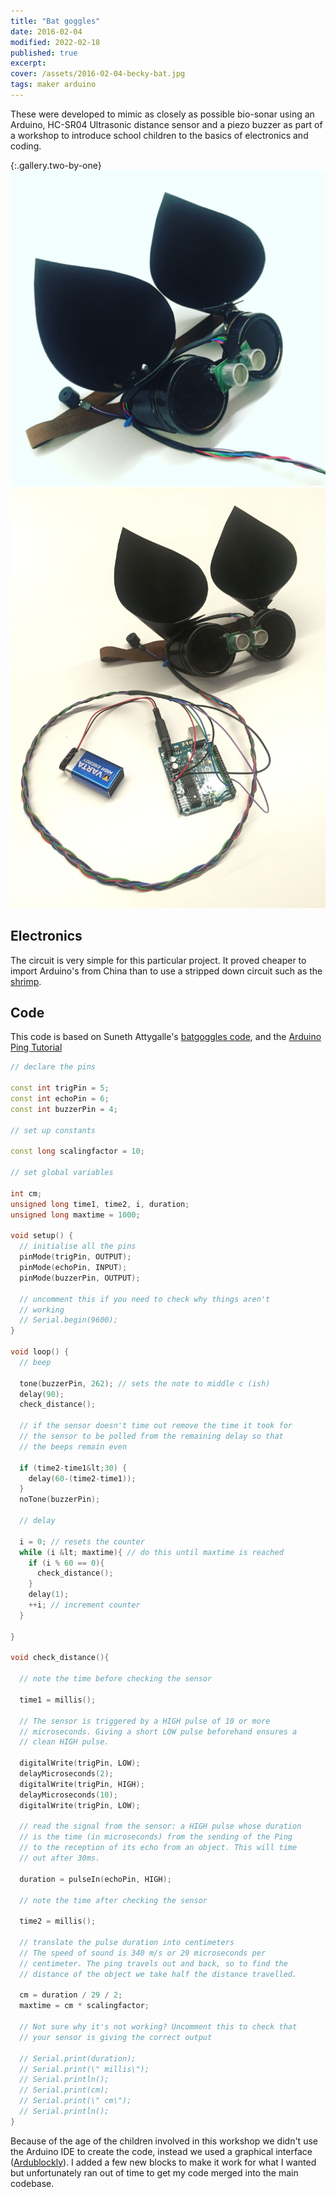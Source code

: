 ```yaml
---
title: "Bat goggles"
date: 2016-02-04
modified: 2022-02-18
published: true
excerpt:
cover: /assets/2016-02-04-becky-bat.jpg
tags: maker arduino
---
```



These were developed to mimic as closely as possible bio-sonar using an Arduino, HC-SR04 Ultrasonic distance sensor and a piezo buzzer as part of a workshop to introduce school children to the basics of electronics and coding.

{:.gallery.two-by-one}
![](/assets/2016-02-04-bat_goggles_closeup.jpg)
![](/assets/2016-02-04-bat_goggles_overview.jpg)


## Electronics

The circuit is very simple for this particular project. It proved cheaper to import Arduino's from China than to use a stripped down circuit such as the [shrimp](http://start.shrimping.it/kit/shrimp.html).

## Code

This code is based on Suneth Attygalle's [batgoggles code](http://suneth.com/2008/05/ultrasonic-batgoggles/), and the [Arduino Ping Tutorial](https://www.arduino.cc/en/Tutorial/Ping)

```cpp
// declare the pins

const int trigPin = 5;
const int echoPin = 6;
const int buzzerPin = 4;

// set up constants

const long scalingfactor = 10;

// set global variables

int cm;
unsigned long time1, time2, i, duration;
unsigned long maxtime = 1000;

void setup() {
  // initialise all the pins
  pinMode(trigPin, OUTPUT);
  pinMode(echoPin, INPUT);
  pinMode(buzzerPin, OUTPUT);

  // uncomment this if you need to check why things aren't
  // working
  // Serial.begin(9600);
}

void loop() {
  // beep

  tone(buzzerPin, 262); // sets the note to middle c (ish)
  delay(90);
  check_distance();

  // if the sensor doesn't time out remove the time it took for
  // the sensor to be polled from the remaining delay so that
  // the beeps remain even

  if (time2-time1&lt;30) {
    delay(60-(time2-time1));
  }
  noTone(buzzerPin);

  // delay

  i = 0; // resets the counter
  while (i &lt; maxtime){ // do this until maxtime is reached
    if (i % 60 == 0){
      check_distance();
    }
    delay(1);
    ++i; // increment counter
  }

}

void check_distance(){

  // note the time before checking the sensor

  time1 = millis();

  // The sensor is triggered by a HIGH pulse of 10 or more
  // microseconds. Giving a short LOW pulse beforehand ensures a
  // clean HIGH pulse.

  digitalWrite(trigPin, LOW);
  delayMicroseconds(2);
  digitalWrite(trigPin, HIGH);
  delayMicroseconds(10);
  digitalWrite(trigPin, LOW);

  // read the signal from the sensor: a HIGH pulse whose duration
  // is the time (in microseconds) from the sending of the Ping
  // to the reception of its echo from an object. This will time
  // out after 30ms.

  duration = pulseIn(echoPin, HIGH);

  // note the time after checking the sensor

  time2 = millis();

  // translate the pulse duration into centimeters
  // The speed of sound is 340 m/s or 29 microseconds per
  // centimeter. The ping travels out and back, so to find the
  // distance of the object we take half the distance travelled.

  cm = duration / 29 / 2;
  maxtime = cm * scalingfactor;

  // Not sure why it's not working? Uncomment this to check that
  // your sensor is giving the correct output

  // Serial.print(duration);
  // Serial.print(\" millis\");
  // Serial.println();
  // Serial.print(cm);
  // Serial.print(\" cm\");
  // Serial.println();
}
```

Because of the age of the children involved in this workshop we didn't use the Arduino IDE to create the code, instead we used a graphical interface ([Ardublockly](https://github.com/carlosperate/ardublockly)). I added a few new blocks to make it work for what I wanted but unfortunately ran out of time to get my code merged into the main codebase.

